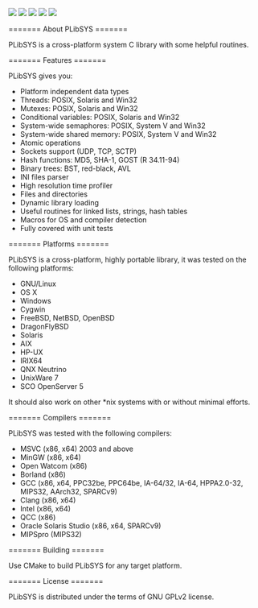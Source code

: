
[![](https://api.travis-ci.org/saprykin/plibsys.svg?branch=master)](https://travis-ci.org/saprykin/plibsys)
[![](https://ci.appveyor.com/api/projects/status/github/saprykin/plibsys?branch=appveyor_test&svg=true)](https://ci.appveyor.com/project/saprykin/plibsys)
[![](https://scan.coverity.com/projects/8333/badge.svg)](https://scan.coverity.com/projects/saprykin-plibsys)
[![](https://codecov.io/gh/saprykin/plibsys/branch/master/graph/badge.svg)](https://codecov.io/gh/saprykin/plibsys)
[![](http://img.shields.io/:license-gpl2-blue.svg?style=flat)](http://www.gnu.org/licenses/gpl-2.0.html)

======= About PLibSYS =======

PLibSYS is a cross-platform system C library with some helpful routines.

======= Features =======

PLibSYS gives you:

* Platform independent data types
* Threads: POSIX, Solaris and Win32
* Mutexes: POSIX, Solaris and Win32
* Conditional variables: POSIX, Solaris and Win32
* System-wide semaphores: POSIX, System V and Win32
* System-wide shared memory: POSIX, System V and Win32
* Atomic operations
* Sockets support (UDP, TCP, SCTP)
* Hash functions: MD5, SHA-1, GOST (R 34.11-94)
* Binary trees: BST, red-black, AVL
* INI files parser
* High resolution time profiler
* Files and directories
* Dynamic library loading
* Useful routines for linked lists, strings, hash tables
* Macros for OS and compiler detection
* Fully covered with unit tests

======= Platforms =======

PLibSYS is a cross-platform, highly portable library, it was tested on
the following platforms:

* GNU/Linux
* OS X
* Windows
* Cygwin
* FreeBSD, NetBSD, OpenBSD
* DragonFlyBSD
* Solaris
* AIX
* HP-UX
* IRIX64
* QNX Neutrino
* UnixWare 7
* SCO OpenServer 5

It should also work on other *nix systems with or without minimal
efforts.

======= Compilers =======

PLibSYS was tested with the following compilers:

* MSVC (x86, x64) 2003 and above
* MinGW (x86, x64)
* Open Watcom (x86)
* Borland (x86)
* GCC (x86, x64, PPC32be, PPC64be, IA-64/32, IA-64, HPPA2.0-32, MIPS32, AArch32, SPARCv9)
* Clang (x86, x64)
* Intel (x86, x64)
* QCC (x86)
* Oracle Solaris Studio (x86, x64, SPARCv9)
* MIPSpro (MIPS32)

======= Building =======

Use CMake to build PLibSYS for any target platform.

======= License =======

PLibSYS is distributed under the terms of GNU GPLv2 license.
